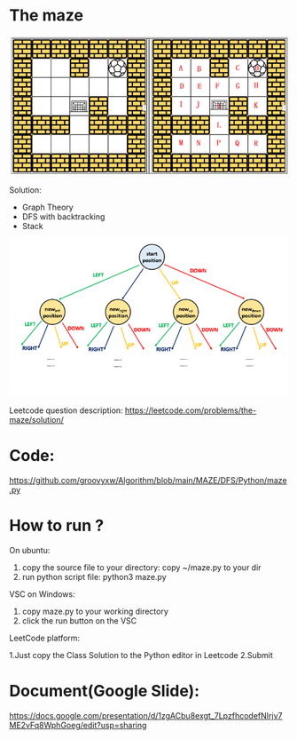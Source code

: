 # The maze 

![GitHub Logo](Maze_Problem2_2.PNG)




Solution:
- Graph Theory
- DFS with backtracking
- Stack


![GitHub Logo](matrix_dfs_.png)


Leetcode question description: 
https://leetcode.com/problems/the-maze/solution/



# Code: 
https://github.com/groovyxw/Algorithm/blob/main/MAZE/DFS/Python/maze.py


# How to run ?
On ubuntu:
1. copy the source file to your directory: 
    copy ~/maze.py to your dir 
2. run python script file: 
    python3 maze.py
    


VSC on Windows:
1. copy maze.py to your working directory
2. click the run button on the VSC





LeetCode platform:

1.Just copy the Class Solution to the Python editor in Leetcode
2.Submit




# Document(Google Slide): 
https://docs.google.com/presentation/d/1zgACbu8exgt_7LpzfhcodefNIrjv7ME2vFq8WphGoeg/edit?usp=sharing

